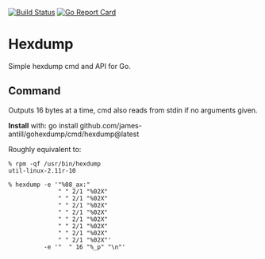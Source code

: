 [![Build Status](https://semaphoreci.com/api/v1/james-antill/gohexdump/branches/master/shields_badge.svg)](https://semaphoreci.com/james-antill/gohexdump)
[![Go Report Card](https://goreportcard.com/badge/github.com/james-antill/gohexdump)](https://goreportcard.com/report/github.com/james-antill/gohexdump)

# Hexdump

 Simple hexdump cmd and API for Go.

## Command

 Outputs 16 bytes at a time, cmd also reads from stdin if no arguments given.

 **Install** with: go install github.com/james-antill/gohexdump/cmd/hexdump@latest

 Roughly equivalent to:

    % rpm -qf /usr/bin/hexdump
    util-linux-2.11r-10

    % hexdump -e '"%08_ax:"
                  " " 2/1 "%02X"
                  " " 2/1 "%02X"
                  " " 2/1 "%02X"
                  " " 2/1 "%02X"
                  " " 2/1 "%02X"
                  " " 2/1 "%02X"
                  " " 2/1 "%02X"
                  " " 2/1 "%02X"'
              -e '"  " 16 "%_p" "\n"'


